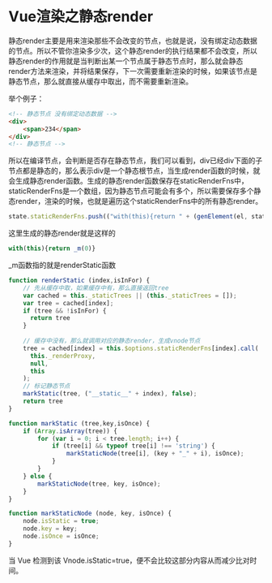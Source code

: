 # Vue渲染之静态render
静态render主要是用来渲染那些不会改变的节点，也就是说，没有绑定动态数据的节点。所以不管你渲染多少次，这个静态render的执行结果都不会改变，所以静态render的作用就是当判断出某一个节点属于静态节点时，那么就会静态render方法来渲染，并将结果保存，下一次需要重新渲染的时候，如果该节点是静态节点，那么就直接从缓存中取出，而不需要重新渲染。

举个例子：

```html
<!-- 静态节点 没有绑定动态数据 -->
<div>
    <span>234</span>
</div>
<!-- 静态节点 -->
```
所以在编译节点，会判断是否存在静态节点，我们可以看到，div已经div下面的子节点都是静态的，那么表示div是一个静态根节点，当生成render函数的时候，就会生成静态render函数。生成的静态render函数保存在staticRenderFns中，staticRenderFns是一个数组，因为静态节点可能会有多个，所以需要保存多个静态render，渲染的时候，也就是遍历这个staticRenderFns中的所有静态render。
```javascript
state.staticRenderFns.push(("with(this){return " + (genElement(el, state)) + "}"));
```
这里生成的静态render就是这样的

```javascript
with(this){return _m(0)}
```
_m函数指的就是renderStatic函数

```javascript
function renderStatic (index,isInFor) {
    // 先从缓存中取，如果缓存中有，那么直接返回tree
    var cached = this._staticTrees || (this._staticTrees = []);
    var tree = cached[index];
    if (tree && !isInFor) {
      return tree
    }
    
    // 缓存中没有，那么就调用对应的静态render，生成vnode节点
    tree = cached[index] = this.$options.staticRenderFns[index].call(
      this._renderProxy,
      null,
      this
    );
    // 标记静态节点
    markStatic(tree, ("__static__" + index), false);
    return tree
}

function markStatic (tree,key,isOnce) {
    if (Array.isArray(tree)) {
        for (var i = 0; i < tree.length; i++) {
            if (tree[i] && typeof tree[i] !== 'string') {
                markStaticNode(tree[i], (key + "_" + i), isOnce);
            }
        }
    } else {
        markStaticNode(tree, key, isOnce);
    }
}

function markStaticNode (node, key, isOnce) {
    node.isStatic = true;
    node.key = key;
    node.isOnce = isOnce;
}
```
当 Vue 检测到该 Vnode.isStatic=true，便不会比较这部分内容从而减少比对时间。